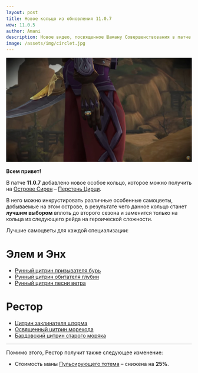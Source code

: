 ```yaml
---    
layout: post
title: Новое кольцо из обновления 11.0.7
wow: 11.0.5
author: Amani
description: Новое видео, посвященное Шаману Совершенствования в патче 11.0.5.
image: /assets/img/circlet.jpg
---
```


<p align="center">
    <img src="/assets/img/circlet.jpg"> 
</p>


**Всем привет!**

В патче **11.0.7** добавлено новое особое кольцо, которое можно получить на [Острове Сирен](https://worldofwarcraft.blizzard.com/en-us/news/24165042) – [Перстень Цирци](https://www.wowhead.com/ru/item=228411).

В него можно инкрустировать различные особенные самоцветы, добываемые на этом острове, в результате чего данное кольцо станет **лучшим выбором** вплоть до второго сезона и заменится только на кольца из следующего рейда на героической сложности.

Лучшие самоцветы для каждой специализации:

# Элем и Энх

* [Рунный цитрин призывателя бурь](https://www.wowhead.com/ru/item=228638/)
* [Рунный цитрин обитателя глубин](https://www.wowhead.com/ru/item=228639)
* [Рунный цитрин песни ветра](https://www.wowhead.com/ru/item=228640/)

# Рестор

* [Цитрин заклинателя шторма](https://www.wowhead.com/ru/item=228642/)
* [Освященный цитрин морехода](https://www.wowhead.com/ru/item=228644/)
* [Бардовский цитрин старого моряка](https://www.wowhead.com/ru/item=228643/)


<hr style="height:1px;background-color:#bbb">
<p></p>

Помимо этого, Рестор получит также следующее изменение:
* Стоимость маны [Пульсирующего тотема](https://www.wowhead.com/ru/spell=444995) – снижена на **25%**.
